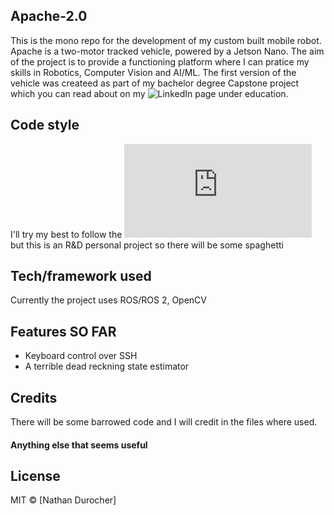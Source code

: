 ## Apache-2.0
This is the mono repo for the development of my custom built mobile robot. Apache is a two-motor tracked vehicle, powered by a Jetson Nano. The aim of the project is to provide a functioning platform where I can pratice my skills in Robotics, Computer Vision and AI/ML. The first version of the vehicle was createed as part of my bachelor degree Capstone project which you can read about on my ![LinkedIn page](www.linkedin.com/in/nathan-durocher) under education. 

## Code style
I'll try my best to follow the ![google style guide](https://google.github.io/styleguide/pyguide.html) but this is an R&D personal project so there will be some spaghetti

## Tech/framework used
Currently the project uses ROS/ROS 2, OpenCV 

## Features SO FAR
* Keyboard control over SSH
* A terrible dead reckning state estimator

## Credits
There will be some barrowed code and I will credit in the files where used.

#### Anything else that seems useful

## License
MIT © [Nathan Durocher]